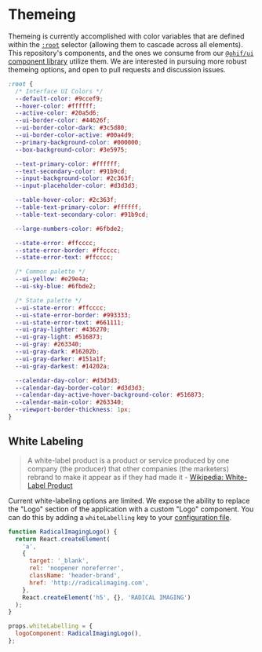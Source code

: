 # Themeing

Themeing is currently accomplished with color variables that are defined within
the [`:root`](https://css-tricks.com/almanac/selectors/r/root/) selector
(allowing them to cascade across all elements). This repository's components,
and the ones we consume from our
[`@ohif/ui` component library](https://react.ohif.org/styling-and-theming)
utilize them. We are interested in pursuing more robust themeing options, and
open to pull requests and discussion issues.

```css
:root {
  /* Interface UI Colors */
  --default-color: #9ccef9;
  --hover-color: #ffffff;
  --active-color: #20a5d6;
  --ui-border-color: #44626f;
  --ui-border-color-dark: #3c5d80;
  --ui-border-color-active: #00a4d9;
  --primary-background-color: #000000;
  --box-background-color: #3e5975;

  --text-primary-color: #ffffff;
  --text-secondary-color: #91b9cd;
  --input-background-color: #2c363f;
  --input-placeholder-color: #d3d3d3;

  --table-hover-color: #2c363f;
  --table-text-primary-color: #ffffff;
  --table-text-secondary-color: #91b9cd;

  --large-numbers-color: #6fbde2;

  --state-error: #ffcccc;
  --state-error-border: #ffcccc;
  --state-error-text: #ffcccc;

  /* Common palette */
  --ui-yellow: #e29e4a;
  --ui-sky-blue: #6fbde2;

  /* State palette */
  --ui-state-error: #ffcccc;
  --ui-state-error-border: #993333;
  --ui-state-error-text: #661111;
  --ui-gray-lighter: #436270;
  --ui-gray-light: #516873;
  --ui-gray: #263340;
  --ui-gray-dark: #16202b;
  --ui-gray-darker: #151a1f;
  --ui-gray-darkest: #14202a;

  --calendar-day-color: #d3d3d3;
  --calendar-day-border-color: #d3d3d3;
  --calendar-day-active-hover-background-color: #516873;
  --calendar-main-color: #263340;
  --viewport-border-thickness: 1px;
}
```

## White Labeling

> A white-label product is a product or service produced by one company (the
> producer) that other companies (the marketers) rebrand to make it appear as if
> they had made it - [Wikipedia: White-Label Product][wikipedia]

Current white-labeling options are limited. We expose the ability to replace the
"Logo" section of the application with a custom "Logo" component. You can do
this by adding a `whiteLabelling` key to your
[configuration file](./configuration.md).

```js
function RadicalImagingLogo() {
  return React.createElement(
    'a',
    {
      target: '_blank',
      rel: 'noopener noreferrer',
      className: 'header-brand',
      href: 'http://radicalimaging.com',
    },
    React.createElement('h5', {}, 'RADICAL IMAGING')
  );
}

props.whiteLabelling = {
  logoComponent: RadicalImagingLogo(),
};
```

<!--
  Links
  -->

<!-- prettier-ignore-start -->
[wikipedia]: https://en.wikipedia.org/wiki/White-label_product
<!-- prettier-ignore-end -->
